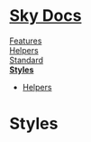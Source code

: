 <!--- This Styles was auto-generated using "npx sky readme build" --> 

# [Sky Docs](/README.md)

[Features](../features/Features.md)   
[Helpers](../helpers/Helpers.md)   
[Standard](../standard/Standard.md)   
**[Styles](../styles/Styles.md)**   
* [Helpers](../styles/helpers/Helpers.md)
  
# Styles